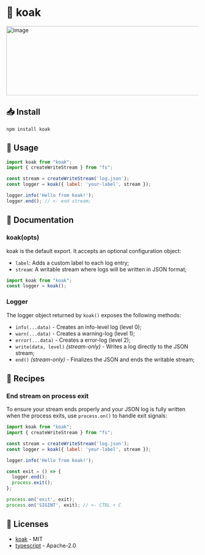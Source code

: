 # 🌴 koak

<img width="625" height="181" alt="image" src="https://github.com/user-attachments/assets/dd6bc2e2-859f-4b92-9a6d-2cc2f5cd0a03" />

## 📥 Install

```
npm install koak
```

## 🚀 Usage

```js
import koak from "koak";
import { createWriteStream } from "fs";

const stream = createWriteStream('log.json');
const logger = koak({ label: 'your-label', stream });

logger.info('Hello from koak!');
logger.end(); // <- end stream;
```

## 📓 Documentation

### koak(opts)

koak is the default export. It accepts an optional configuration object:
- `label`: Adds a custom label to each log entry;
- `stream`: A writable stream where logs will be written in JSON format;
```js
import koak from "koak";
const logger = koak();
```

### Logger
The logger object returned by `koak()` exposes the following methods:
- `info(...data)` - Creates an info-level log (level 0);
- `warn(...data)` - Creates a warning-log (level 1);
- `error(...data)` - Creates a error-log (level 2);
- `write(data, level)` *(stream-only)* - Writes a log directly to the JSON stream;
- `end()` *(stream-only)* - Finalizes the JSON and ends the writable stream;

## 🍪 Recipes

### End stream on process exit

To ensure your stream ends properly and your JSON log is fully written when the process exits, use `process.on()` to handle exit signals:

```js
import koak from "koak";
import { createWriteStream } from "fs";

const stream = createWriteStream('log.json');
const logger = koak({ label: 'your-label', stream });

logger.info('Hello from koak!');

const exit = () => {
  logger.end();
  process.exit();
};

process.on('exit', exit);
process.on('SIGINT', exit); // <- CTRL + C
```

## 📜 Licenses

- [koak](https://github.com/felipeizolan/koak) - MIT
- [typescript](https://github.com/microsoft/TypeScript) - Apache-2.0
